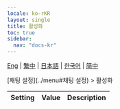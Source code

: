 ```yaml
---
locale: ko-rKR
layout: single
title: 활성화
toc: true
sidebar:
  nav: "docs-kr"
---
```

[Eng](/dancexr/menu/2025.4/chat/enabled) | [繁中](/tw/dancexr/menu/2025.4/chat/enabled) | [日本語](/jp/dancexr/menu/2025.4/chat/enabled) | [한국어](/kr/dancexr/menu/2025.4/chat/enabled) | [简中](/zh/dancexr/menu/2025.4/chat/enabled)

[채팅 설정](../menu#채팅 설정) > 활성화



| Setting | Value | Description |
| :--- | --- | :--- |
